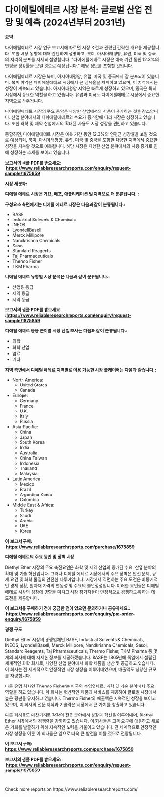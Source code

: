 <p><h1>다이에틸에테르 시장 분석: 글로벌 산업 전망 및 예측 (2024년부터 2031년)</h1></p><p><strong>요약</strong></p>
<p><p>다이에틸에테르 시장 연구 보고서에 따르면 시장 조건과 관련된 간략한 개요를 제공합니다. 또한 시장 동향에 대해 간단하게 설명하고, 북미, 아시아태평양, 유럽, 미국 및 중국의 지리적 분포를 자세히 설명합니다. "다이에틸에테르 시장은 예측 기간 동안 12.3%의 연평균 성장률을 보일 것으로 예상됩니다." 해당 정보를 포함할 것입니다.</p><p>다이에틸에테르 시장은 북미, 아시아태평양, 유럽, 미국 및 중국에서 잘 분포되어 있습니다. 북미 지역은 다이에틸에테르 시장에서 큰 점유율을 차지하고 있으며, 이 지역에서는 성장이 계속되고 있습니다. 아시아태평양 지역은 빠르게 성장하고 있으며, 중국은 특히 시장에서 중요한 역할을 하고 있습니다. 유럽과 미국도 다이에틸에테르 시장에서 중요한 지역으로 간주됩니다.</p><p>다이에틸에테르 시장의 주요 동향은 다양한 산업에서의 사용이 증가하는 것을 강조합니다. 산업 분야에서의 다이에틸에테르의 수요가 증가함에 따라 시장은 성장하고 있습니다. 또한 화학 및 제약 산업에서의 확대된 사용도 시장 성장을 견인하고 있습니다.</p><p>종합하면, 다이에틸에테르 시장은 예측 기간 동안 12.3%의 연평균 성장률을 보일 것으로 예상되며, 북미, 아시아태평양, 유럽, 미국 및 중국을 포함한 다양한 지역에서 중요한 성장을 지속할 것으로 예측됩니다. 해당 시장은 다양한 산업 분야에서의 사용 증가로 인해 성장하는 추세를 보이고 있습니다.</p></p>
<p><strong>보고서의 샘플 PDF를 받으세요: &nbsp;<a href="https://www.reliableresearchreports.com/enquiry/request-sample/1675859">https://www.reliableresearchreports.com/enquiry/request-sample/1675859</a></strong></p>
<p><strong>시장 세분화:</strong></p>
<p><strong> 디에틸 에테르 시장은 개요, 배포, 애플리케이션 및 지역으로 더 분류됩니다. :</strong></p>
<p><strong>구성요소 측면에서는 디에틸 에테르 시장은 다음과 같이 분류됩니다.:</strong></p>
<p><ul><li>BASF</li><li>Industrial Solvents & Chemicals</li><li>INEOS</li><li>LyondellBasell</li><li>Merck Millipore</li><li>Nandkrishna Chemicals</li><li>Sasol</li><li>Standard Reagents</li><li>Taj Pharmaceuticals</li><li>Thermo Fisher</li><li>TKM Pharma</li></ul></p>
<p><strong> 디에틸 에테르 유형별 시장 분석은 다음과 같이 분류됩니다.:</strong></p>
<p><ul><li>산업용 등급</li><li>제약 등급</li><li>시약 등급</li></ul></p>
<p><strong>보고서의 샘플 PDF를 받으세요 :<a href="https://www.reliableresearchreports.com/enquiry/request-sample/1675859">https://www.reliableresearchreports.com/enquiry/request-sample/1675859</a></strong></p>
<p><strong> 디에틸 에테르 응용 분야별 시장 산업 조사는 다음과 같이 분류됩니다.:</strong></p>
<p><ul><li>의학</li><li>화학 산업</li><li>염료</li><li>기타</li></ul></p>
<p><strong>지역 측면에서 디에틸 에테르 지역별로 이용 가능한 시장 플레이어는 다음과 같습니다.:</strong></p>
<p><ul>
    <li>
        North America:
        <ul>
            <li>United States</li>
            <li>Canada</li>
        </ul>
    </li>
    <li>
        Europe:
        <ul>
            <li>Germany</li>
            <li>France</li>
            <li>U.K.</li>
            <li>Italy</li>
            <li>Russia</li>
        </ul>
    </li>
    <li>
        Asia-Pacific:
        <ul>
            <li>China</li>
            <li>Japan</li>
            <li>South Korea</li>
            <li>India</li>
            <li>Australia</li>
            <li>China Taiwan</li>
            <li>Indonesia</li>
            <li>Thailand</li>
            <li>Malaysia</li>
        </ul>
    </li>
    <li>
        Latin America:
        <ul>
            <li>Mexico</li>
            <li>Brazil</li>
            <li>Argentina Korea</li>
            <li>Colombia</li>
        </ul>
    </li>
    <li>
        Middle East & Africa:
        <ul>
            <li>Turkey</li>
            <li>Saudi</li>
            <li>Arabia</li>
            <li>UAE</li>
            <li>Korea</li>
        </ul>
    </li>
    </ul></p>
<p><strong>이 보고서 구매: &nbsp;<a href="https://www.reliableresearchreports.com/purchase/1675859">https://www.reliableresearchreports.com/purchase/1675859</a></strong></p>
<p><strong>디에틸 에테르의 주요 동인 및 장벽 시장</strong></p>
<p><p>Diethyl Ether 시장의 주요 촉진요인은 화학 및 제약 산업의 증가된 수요, 산업 분야의 확대 및 기술 혁신입니다. 그러나 디에틸 에테르 시장에서의 주요 장벽은 안전 문제, 규제 요건 및 화학 물질의 안전한 다루기입니다. 시장에서 직면하는 주요 도전은 비동기적인 경제 상황, 원자재 가격의 변동성 및 수요의 불안정성입니다. 이러한 요인들은 디에틸 에테르 시장의 성장에 영향을 미치고 시장 참가자들이 안정적으로 경쟁하도록 하는 데 도전을 제공합니다.</p></p>
<p><strong>이 보고서를 구매하기 전에 궁금한 점이 있으면 문의하거나 공유하세요.: &nbsp;<a href="https://www.reliableresearchreports.com/enquiry/pre-order-enquiry/1675859">https://www.reliableresearchreports.com/enquiry/pre-order-enquiry/1675859</a></strong></p>
<p><strong>경쟁 구도</strong></p>
<p><p>Diethyl Ether 시장의 경쟁업체인 BASF, Industrial Solvents & Chemicals, INEOS, LyondellBasell, Merck Millipore, Nandkrishna Chemicals, Sasol, Standard Reagents, Taj Pharmaceuticals, Thermo Fisher, TKM Pharma 중 몇 개의 회사에 대해 자세한 정보를 제공하겠습니다. BASF는 1865년에 독일에서 설립된 세계적인 화학 회사로, 다양한 산업 분야에서 화학 제품을 생산 및 공급하고 있습니다. 이 회사는 전 세계적으로 안정적인 시장 성장을 이루어내었으며, 매출액도 상당한 규모를 자랑합니다. </p><p>다른 유명 회사인 Thermo Fisher는 미국의 수입업체로, 과학 및 기술 분야에서 주요 역할을 하고 있습니다. 이 회사는 혁신적인 제품과 서비스를 제공하여 글로벌 시장에서 높은 평판을 유지하고 있습니다. Thermo Fisher의 매출액은 지속적인 성장을 보이고 있으며, 이 회사의 전문 지식과 기술력은 시장에서 큰 가치를 창출하고 있습니다.</p><p>다른 회사들도 마찬가지로 각각의 전문 분야에서 성장과 혁신을 이루어내며, Diethyl Ether 시장에서의 경쟁력을 강화하고 있습니다. 이 회사들은 고객 요구에 대응하고 새로운 기회를 발굴하기 위해 지속적인 노력을 기울이고 있습니다. 전 세계적으로 안정적인 시장 성장을 이룬 이 회사들은 앞으로 더욱 큰 발전을 이룰 것으로 전망됩니다.</p></p>
<p><strong>이 보고서 구매: &nbsp; <a href="https://www.reliableresearchreports.com/purchase/1675859">https://www.reliableresearchreports.com/purchase/1675859</a></strong></p>
<p><strong>보고서의 샘플 PDF를 받으세요: &nbsp;<a href="https://www.reliableresearchreports.com/enquiry/request-sample/1675859">https://www.reliableresearchreports.com/enquiry/request-sample/1675859</a></strong><strong></strong></p>
<p>&nbsp;</p>
<p>Check more reports on https://www.reliableresearchreports.com/</p>